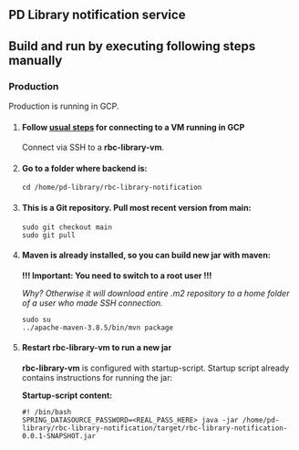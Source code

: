 ## PD Library notification service

## Build and run by executing following steps manually

### Production

Production is running in GCP.

1. #### Follow [usual steps](https://cloud.google.com/compute/docs/instances/connecting-to-instance) for connecting to a VM running in GCP
   Connect via SSH to a **rbc-library-vm**.
2. #### Go to a folder where backend is:
   ```
   cd /home/pd-library/rbc-library-notification
   ```
3. #### This is a Git repository. Pull most recent version from main:
   ```
   sudo git checkout main
   sudo git pull
   ```
4. #### Maven is already installed, so you can build new jar with maven:

   **!!! Important: You need to switch to a root user !!!**

   _Why? Otherwise it will download entire .m2 repository to a home folder of a user who made SSH connection._

   ```
   sudo su
   ../apache-maven-3.8.5/bin/mvn package
   ```

5. #### Restart rbc-library-vm to run a new jar

   **rbc-library-vm** is configured with startup-script. Startup script already contains instructions for running the jar:

   **Startup-script content:**

   ```
   #! /bin/bash
   SPRING_DATASOURCE_PASSWORD=<REAL_PASS_HERE> java -jar /home/pd-library/rbc-library-notification/target/rbc-library-notification-0.0.1-SNAPSHOT.jar
   ```
